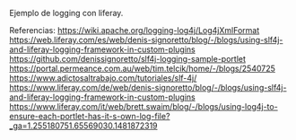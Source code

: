 Ejemplo de logging con liferay. 

Referencias:
https://wiki.apache.org/logging-log4j/Log4jXmlFormat
https://web.liferay.com/es/web/denis-signoretto/blog/-/blogs/using-slf4j-and-liferay-logging-framework-in-custom-plugins
https://github.com/denissignoretto/slf4j-logging-sample-portlet
https://portal.permeance.com.au/web/tim.telcik/home/-/blogs/2540725
https://www.adictosaltrabajo.com/tutoriales/slf-4j/
https://www.liferay.com/de/web/denis-signoretto/blog/-/blogs/using-slf4j-and-liferay-logging-framework-in-custom-plugins
https://www.liferay.com/it/web/brett.swaim/blog/-/blogs/using-log4j-to-ensure-each-portlet-has-it-s-own-log-file?_ga=1.255180751.65569030.1481872319
